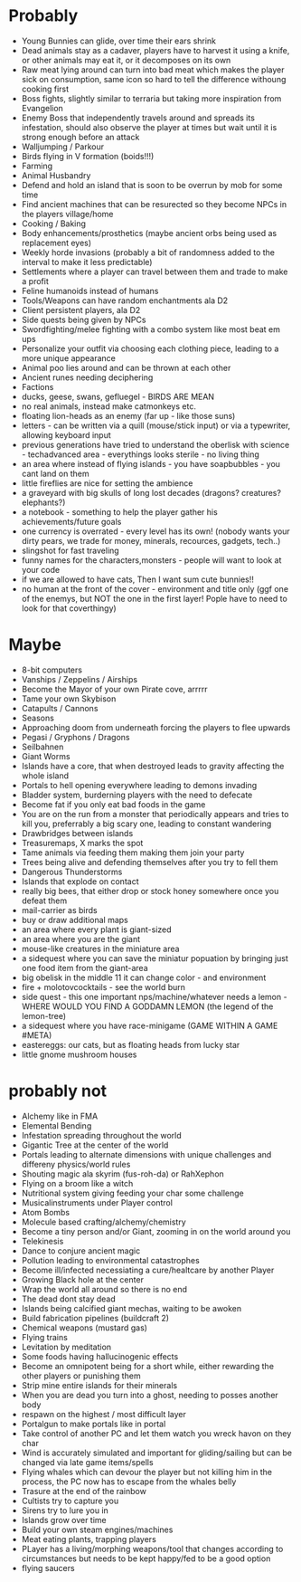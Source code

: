 # Probably
- Young Bunnies can glide, over time their ears shrink
- Dead animals stay as a cadaver, players have to harvest it using a knife, or other animals may eat it, or it decomposes on its own
- Raw meat lying around can turn into bad meat which makes the player sick on consumption, same icon so hard to tell the difference withoung cooking first
- Boss fights, slightly similar to terraria but taking more inspiration from Evangelion
- Enemy Boss that independently travels around and spreads its infestation, should also observe the player at times but wait until it is strong enough before an attack
- Walljumping / Parkour
- Birds flying in V formation (boids!!!)
- Farming
- Animal Husbandry
- Defend and hold an island that is soon to be overrun by mob for some time
- Find ancient machines that can be resurected so they become NPCs in the players village/home
- Cooking / Baking
- Body enhancements/prosthetics (maybe ancient orbs being used as replacement eyes)
- Weekly horde invasions (probably a bit of randomness added to the interval to make it less predictable)
- Settlements where a player can travel between them and trade to make a profit
- Feline humanoids instead of humans
- Tools/Weapons can have random enchantments ala D2
- Client persistent players, ala D2
- Side quests being given by NPCs
- Swordfighting/melee fighting with a combo system like most beat em ups
- Personalize your outfit via choosing each clothing piece, leading to a more unique appearance
- Animal poo lies around and can be thrown at each other
- Ancient runes needing deciphering
- Factions
- ducks, geese, swans, gefluegel - BIRDS ARE MEAN
- no real animals, instead make catmonkeys etc.
- floating lion-heads as an enemy (far up - like those suns)
- letters - can be written via a quill (mouse/stick input) or via a typewriter, allowing keyboard input
- previous generations have tried to understand the oberlisk with science - techadvanced area - everythings looks sterile - no living thing
- an area where instead of flying islands - you have soapbubbles - you cant land on them
- little fireflies are nice for setting the ambience
- a graveyard with big skulls of long lost decades (dragons? creatures? elephants?)
- a notebook - something to help the player gather his achievements/future goals
- one currency is overrated - every level has its own! (nobody wants your dirty pears, we trade for money, minerals, recources, gadgets, tech..)
- slingshot for fast traveling
- funny names for the characters,monsters - people will want to look at your code
- if we are allowed to have cats, Then I want sum cute bunnies!!
- no human at the front of the cover - environment and title only (ggf one of the enemys, but NOT the one in the first layer! Pople have to need to look for that coverthingy)

# Maybe
- 8-bit computers
- Vanships / Zeppelins / Airships
- Become the Mayor of your own Pirate cove, arrrrr
- Tame your own Skybison
- Catapults / Cannons
- Seasons
- Approaching doom from underneath forcing the players to flee upwards
- Pegasi / Gryphons / Dragons
- Seilbahnen
- Giant Worms
- Islands have a core, that when destroyed leads to gravity affecting the whole island
- Portals to hell opening everywhere leading to demons invading
- Bladder system, burderning players with the need to defecate
- Become fat if you only eat bad foods in the game
- You are on the run from a monster that periodically appears and tries to kill you, preferrably a big scary one, leading to constant wandering
- Drawbridges between islands
- Treasuremaps, X marks the spot
- Tame animals via feeding them making them join your party
- Trees being alive and defending themselves after you try to fell them
- Dangerous Thunderstorms
- Islands that explode on contact
- really big bees, that either drop or stock honey somewhere once you defeat them
- mail-carrier as birds
- buy or draw additional maps
- an area where every plant is giant-sized
- an area where you are the giant
- mouse-like creatures in the miniature area
- a sidequest where you can save the miniatur popuation by bringing just one food item from the giant-area
- big obelisk in the middle 11 it can change color - and environment
- fire + molotovcocktails - see the world burn
- side quest - this one important nps/machine/whatever needs a lemon - WHERE WOULD YOU FIND A GODDAMN LEMON (the legend of the lemon-tree)
- a sidequest where you have race-minigame (GAME WITHIN A GAME #META)
- eastereggs: our cats, but as floating heads from lucky star
- little gnome mushroom houses

# probably not
- Alchemy like in FMA
- Elemental Bending
- Infestation spreading throughout the world
- Gigantic Tree at the center of the world
- Portals leading to alternate dimensions with unique challenges and differeny physics/world rules
- Shouting magic ala skyrim (fus-roh-da) or RahXephon
- Flying on a broom like a witch
- Nutritional system giving feeding your char some challenge
- Musicalinstruments under Player control
- Atom Bombs
- Molecule based crafting/alchemy/chemistry
- Become a tiny person and/or Giant, zooming in on the world around you
- Telekinesis
- Dance to conjure ancient magic
- Pollution leading to environmental catastrophes
- Become ill/infected necessiating a cure/healtcare by another Player
- Growing Black hole at the center
- Wrap the world all around so there is no end
- The dead dont stay dead
- Islands being calcified giant mechas, waiting to be awoken
- Build fabrication pipelines (buildcraft 2)
- Chemical weapons (mustard gas)
- Flying trains
- Levitation by meditation
- Some foods having hallucinogenic effects
- Become an omnipotent being for a short while, either rewarding the other players or punishing them
- Strip mine entire islands for their minerals
- When you are dead you turn into a ghost, needing to posses another body
- respawn on the highest / most difficult layer
- Portalgun to make portals like in portal
- Take control of another PC and let them watch you wreck havon on they char
- Wind is accurately simulated and important for gliding/sailing but can be changed via late game items/spells
- Flying whales which can devour the player but not killing him in the process, the PC now has to escape from the whales belly
- Trasure at the end of the rainbow
- Cultists try to capture you
- Sirens try to lure you in
- Islands grow over time
- Build your own steam engines/machines
- Meat eating plants, trapping players
- PLayer has a living/morphing weapons/tool that changes according to circumstances but needs to be kept happy/fed to be a good option
- flying saucers
